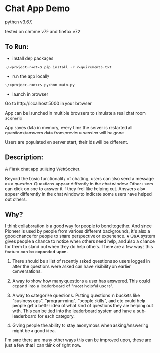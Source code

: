 # Chat App Demo

python v3.6.9

tested on chrome v79 and firefox v72

## To Run:

- install dep packages

`~/<project-root>$ pip install -r requirements.txt`

- run the app locally

`~/<project-root>$ python main.py`

- launch in browser

Go to http://localhost:5000 in your browser

App can be launched in multiple browsers to simulate a real chat room scenario

App saves data in memory, every time the server is restarted all questions/answers data from previous session will be gone.

Users are populated on server start, their ids will be different.

## Description:

A Flask chat app utilizing WebSocket.

Beyond the basic functionality of chatting, users can also send a message as a *question*. Questions appear diffrently in the chat window. Other users can click on one to answer it if they feel like helping out. Answers also appear differently in the chat window to indicate some users have helped out others.


## Why?

I think collaboration is a good way for people to bond together. And since Pioneer is used by people from various different backgrounds, it's also a good chance for people to share perspective or experience. A Q&A system gives people a chance to notice when others need help, and also a chance for them to stand out when they do help others.
There are a few ways this feature can be expanded upon. 

1. There should be a list of recently asked questions so users logged in after the questions were asked can have visibility on earlier conversations.
2. A way to show how many questions a user has answered. This could expand into a leaderboard of "most helpful users".

3. A way to categorize questions. Putting questions in buckets like "business ops", "programming", "people skills", and etc could help people get a better idea of what kind of questions they are helping out with. This can be tied into the leaderboard system and have a sub-leaderboard for each category. 

4. Giving people the ability to stay anonymous when asking/answering might be a good idea.

I'm sure there are many other ways this can be improved upon, these are just a few that I can think of right now.
